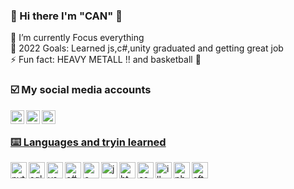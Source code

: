 ###  👋 Hi there I'm "CAN" 👋

👀 I’m currently Focus everything <br>
🎯 2022 Goals: Learned js,c#,unity graduated and getting great job <br>
⚡ Fun fact: HEAVY METALL !! and basketball 🏀

### ☑️ My social media accounts

<a href ="https://twitter.com/Anlam_Filozofu" target="blank"> <img align="left"  width="22px" alt=Twitter img src="https://image.flaticon.com/icons/png/512/733/733579.png">
<a href="https://www.instagram.com/can.gozler/" target="blank"> <img align="left" alt="Cangozler" width="22px" img src="https://image.flaticon.com/icons/png/512/2111/2111463.png">
<a href ="cangzlr23@gmail.com" target="blank"> <img align="left" alt="Cangozler" width="22px" img src="https://image.flaticon.com/icons/png/512/732/732200.png">
<br>
 
### ⌨️ Languages and tryin learned <br>

<img align="left" alt="python" width="26px" img src="https://img.icons8.com/ios/50/000000/python--v1.png">
<img align="left" alt="sql" width="26px" img src="https://img.icons8.com/material-rounded/24/000000/sql.png">
<img align="left" alt="vs" width="26px" img src="https://img.icons8.com/ios-filled/50/000000/visual-basic.png">
<img align="left" alt="c#" width="26px" img src="https://img.icons8.com/ios/50/000000/c-sharp-logo.png">
<img align="left" alt="c++" width="26px" img src="https://img.icons8.com/ios-filled/50/000000/c-plus-plus-logo.png">
<img align="left" alt="js" width="26px" img src="https://img.icons8.com/windows/50/000000/js-squared.png">
<img align="left" alt="html" width="26px" img src="https://img.icons8.com/material-outlined/24/000000/html.png">
<img align="left" alt="css" width="26px" img src="https://img.icons8.com/material-outlined/24/000000/css.png">
<img align="left" alt="illustrator" width="26px" img src="https://img.icons8.com/ios-glyphs/24/000000/adobe-illustrator.png">
<img align="left" alt="photoshop " width="26px" img src="https://img.icons8.com/material-outlined/24/000000/adobe-photoshop.png">
<img align="left" alt=" after effects" width="26px" img src="https://img.icons8.com/ios-glyphs/30/000000/adobe-after-effects.png">
